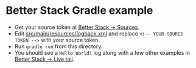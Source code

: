 # Better Stack Gradle example

* Get your source token at [Better Stack -> Sources](http://logs.betterstack.com/team/0/sources).
* Edit [src/main/resources/logback.xml](src/main/resources/logback.xml) and replace `<!-- YOUR SOURCE TOKEN -->` with your source token.
* Run `gradle run` from this directory.
* You should see a `Hello World!` log along with a few other examples in [Better Stack -> Live tail](https://logs.betterstack.com/team/0/tail).

